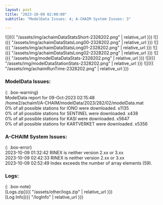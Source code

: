 ```yaml
---
layout: post
title: "2023-10-09 02:00:00"
subtitle: "ModelData Issues: 4; A-CHAIM System Issues: 3"

---
```


![]({{ "/assets/img/achaimDataStatsShort-2328202.png" | relative_url }})
![]({{ "/assets/img/achaimDataStatsLong00-2328202.png" | relative_url }})
![]({{ "/assets/img/achaimDataStatsLong01-2328202.png" | relative_url }})
![]({{ "/assets/img/achaimDataStatsLong02-2328202.png" | relative_url }})
![]({{ "/assets/img/modelDataDataStats-2328202.png" | relative_url }})
![]({{ "/assets/img/modelDataStationStats-2328202.png" | relative_url }})
![]({{ "/assets/img/achaimRunTime-2328202.png" | relative_url }})


### ModelData Issues:  
  
{: .box-warning}  
 ModelData report for 09-Oct-2023 02:15:48   
 /home2/achaim1/A-CHAIM/modelData/2023/282/02/modelData.mat   
 0% of all possible stations for IONO were downloaded. x1135   
 0% of all possible stations for SENTINEL were downloaded. x438   
 0% of all possible stations for KASI were downloaded. x5647   
 0% of all possible stations for KARTVERKET were downloaded. x5356   
  
### A-CHAIM System Issues:  
  
{: .box-error}  
2023-10-09 01:32:42 RINEX is neither version 2.xx or 3.xx  
2023-10-09 02:42:33 RINEX is neither version 2.xx or 3.xx  
2023-10-09 02:52:49 Index exceeds the number of array elements (59).  

### Logs:  
  
{: .box-note}  
[Logs.zip]({{ "/assets/other/logs.zip" | relative_url }})  
[Log Info]({{ "/logInfo" | relative_url }})  
